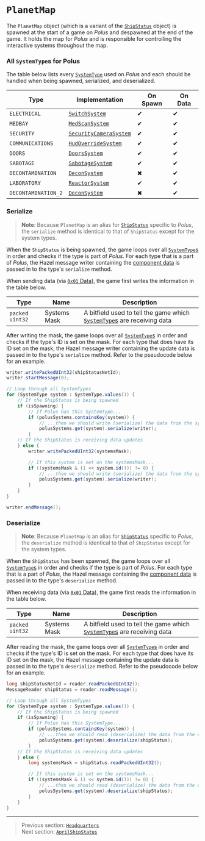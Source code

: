 # `PlanetMap`

The `PlanetMap` object (which is a variant of the [`ShipStatus`](00_shipstatus.md) object) is spawned at the start of a game on *Polus* and despawned at the end of the game. It holds the map for *Polus* and is responsible for controlling the interactive systems throughout the map.

### All `SystemType`s for Polus

The table below lists every [`SystemType`](../01_packet_structure/06_enums.md#systemtype) used on *Polus* and each should be handled when being spawned, serialized, and deserialized.

| Type | Implementation | On Spawn | On Data |
| --- | --- | --- | --- |
| `ELECTRICAL` | [`SwitchSystem`](../06_the_systemtype_implementations/02_switchsystem.md) | &#x2714; | &#x2714; |
| `MEDBAY` | [`MedScanSystem`](../06_the_systemtype_implementations/04_medscansystem.md) | &#x2714; | &#x2714; |
| `SECURITY` | [`SecurityCameraSystem`](../06_the_systemtype_implementations/05_securitycamerasystem.md) | &#x2714; | &#x2714; |
| `COMMUNICATIONS` | [`HudOverrideSystem`](../06_the_systemtype_implementations/06_hudoverridesystem.md) | &#x2714; | &#x2714; |
| `DOORS` | [`DoorsSystem`](../06_the_systemtype_implementations/11_doorssystem.md) | &#x2714; | &#x2714; |
| `SABOTAGE` | [`SabotageSystem`](../06_the_systemtype_implementations/08_sabotagesystem.md) | &#x2714; | &#x2714; |
| `DECONTAMINATION` | [`DeconSystem`](../06_the_systemtype_implementations/10_deconsystem.md) | &#x2716; | &#x2714; |
| `LABORATORY` | [`ReactorSystem`](../06_the_systemtype_implementations/01_reactorsystem.md) | &#x2714; | &#x2714; |
| `DECONTAMINATION_2` | [`DeconSystem`](../06_the_systemtype_implementations/10_deconsystem.md) | &#x2716; | &#x2714; |

### Serialize

> **Note**: Because `PlanetMap` is an alias for [`ShipStatus`](00_shipstatus.md) specific to *Polus*, the `serialize` method is identical to that of `ShipStatus` except for the system types.

When the `ShipStatus` is being spawned, the game loops over all [`SystemType`s](../01_packet_structure/06_enums.md#systemtype) in order and checks if the type is part of *Polus*. For each type that is a part of *Polus*, the Hazel message writer containing the [component data](../03_gamedata_and_gamedatato_message_types/04_spawn.md#the-component-structure) is passed in to the type's `serialize` method.

When sending data (via [`0x01` Data](../03_gamedata_and_gamedatato_message_types/01_data.md)), the game first writes the information in the table below.

| Type | Name | Description |
| --- | --- | --- |
| `packed uint32` | Systems Mask | A bitfield used to tell the game which [`SystemType`s](../01_packet_structure/06_enums.md#systemtype) are receiving data |

After writing the mask, the game loops over all [`SystemType`s](../01_packet_structure/06_enums.md#systemtype) in order and checks if the type's ID is set on the mask. For each type that does have its ID set on the mask, the Hazel message writer containing the update data is passed in to the type's `serialize` method. Refer to the pseudocode below for an example.

```java
writer.writePackedUInt32(shipStatusNetId);
writer.startMessage(0);

// Loop through all SystemTypes
for (SystemType system : SystemType.values()) {
    // If the ShipStatus is being spawned
    if (isSpawning) {
        // If Polus has this SystemType...
        if (polusSystems.containsKey(system)) {
            // ...then we should write (serialize) the data from the system
            polusSystems.get(system).serialize(writer);
        }
    // If the ShipStatus is receiving data updates
    } else {
        writer.writePackedUInt32(systemsMask);

        // If this system is set on the systemsMask...
        if ((systemsMask & (1 << system.id())) != 0) {
            // ...then we should write (serialize) the data from the system
            polusSystems.get(system).serialize(writer);
        }
    }
}

writer.endMessage();
```

### Deserialize

> **Note**: Because `PlanetMap` is an alias for [`ShipStatus`](00_shipstatus.md) specific to *Polus*, the `deserialize` method is identical to that of `ShipStatus` except for the system types.

When the `ShipStatus` has been spawned, the game loops over all [`SystemType`s](../01_packet_structure/06_enums.md#systemtype) in order and checks if the type is part of *Polus*. For each type that is a part of *Polus*, the Hazel message containing the [component data](../03_gamedata_and_gamedatato_message_types/04_spawn.md#the-component-structure) is passed in to the type's `deserialize` method.

When receiving data (via [`0x01` Data](../03_gamedata_and_gamedatato_message_types/01_data.md)), the game first reads the information in the table below.

| Type | Name | Description |
| --- | --- | --- |
| `packed uint32` | Systems Mask | A bitfield used to tell the game which [`SystemType`s](../01_packet_structure/06_enums.md#systemtype) are receiving data |

After reading the mask, the game loops over all [`SystemType`s](../01_packet_structure/06_enums.md#systemtype) in order and checks if the type's ID is set on the mask. For each type that does have its ID set on the mask, the Hazel message containing the update data is passed in to the type's `deserialize` method. Refer to the pseudocode below for an example.

```java
long shipStatusNetId = reader.readPackedUInt32();
MessageReader shipStatus = reader.readMessage();

// Loop through all SystemTypes
for (SystemType system : SystemType.values()) {
    // If the ShipStatus is being spawned
    if (isSpawning) {
        // If Polus has this SystemType...
        if (polusSystems.containsKey(system)) {
            // ...then we should read (deserialize) the data from the component message
            polusSystems.get(system).deserialize(shipStatus);
        }
    // If the ShipStatus is receiving data updates
    } else {
        long systemsMask = shipStatus.readPackedUInt32();

        // If this system is set on the systemsMask...
        if ((systemsMask & (1 << system.id())) != 0) {
            // ...then we should read (deserialize) the data from the component message
            polusSystems.get(system).deserialize(shipStatus);
        }
    }
}
```

---

> Previous section: [`Headquarters`](05_headquarters.md)<br>
> Next section: [`AprilShipStatus`](07_aprilshipstatus.md)
